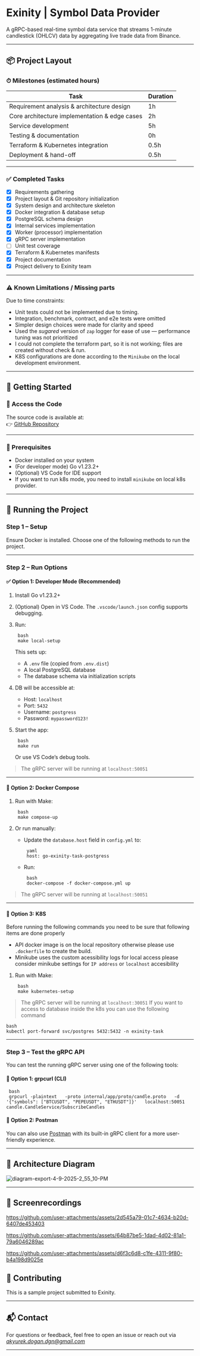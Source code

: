 # Exinity | Symbol Data Provider

A gRPC-based real-time symbol data service that streams 1-minute candlestick (OHLCV) data by aggregating live trade data from Binance.

---

## 📦 Project Layout

### ⏱ Milestones (estimated hours)

| Task                                            | Duration |
|-------------------------------------------------|----------|
| Requirement analysis & architecture design      | 1h       |
| Core architecture implementation & edge cases   | 2h       |
| Service development                             | 5h       |
| Testing & documentation                         | 0h       |
| Terraform & Kubernetes integration              | 0.5h     |
| Deployment & hand-off                           | 0.5h     |

---

### ✅ Completed Tasks

- [x] Requirements gathering
- [x] Project layout & Git repository initialization
- [x] System design and architecture skeleton
- [x] Docker integration & database setup
- [x] PostgreSQL schema design
- [x] Internal services implementation
- [x] Worker (processor) implementation
- [x] gRPC server implementation
- [ ] Unit test coverage
- [x] Terraform & Kubernetes manifests
- [x] Project documentation
- [x] Project delivery to Exinity team

---

### ⚠️ Known Limitations / Missing parts

Due to time constraints:

- Unit tests could not be implemented due to timing.
- Integration, benchmark, contract, and e2e tests were omitted
- Simpler design choices were made for clarity and speed
- Used the *sugared* version of `zap` logger for ease of use — performance tuning was not prioritized
- I could not complete the terraform part, so it is not working; files are created without check & run.
- K8S configurations are done according to the `Minikube` on the local development environment.

---

## 🚀 Getting Started

### 📂 Access the Code

The source code is available at:  
👉 [GitHub Repository](https://github.com/AkyurekDogan/exinity-task)

---

### 🧰 Prerequisites

- Docker installed on your system
- (For developer mode) Go v1.23.2+
- (Optional) VS Code for IDE support
- If you want to run k8s mode, you need to install `minikube` on local k8s provider.

---

## 🧪 Running the Project

### Step 1 – Setup

Ensure Docker is installed. Choose one of the following methods to run the project.

---

### Step 2 – Run Options

#### ✅ Option 1: Developer Mode (Recommended)

1. Install Go v1.23.2+
2. (Optional) Open in VS Code. The `.vscode/launch.json` config supports debugging.
3. Run:
   ```
    bash
    make local-setup
   ```
   This sets up:
   - A `.env` file (copied from `.env.dist`)
   - A local PostgreSQL database
   - The database schema via initialization scripts

4. DB will be accessible at:
   - Host: `localhost`
   - Port: `5432`
   - Username: `postgress`
   - Password: `mypassword123!`

5. Start the app:
   ```
    bash
    make run
   ```
   Or use VS Code’s debug tools.

> The gRPC server will be running at `localhost:50051`

---

#### 🐳 Option 2: Docker Compose

1. Run with Make:
   ```
    bash
    make compose-up
   ```

2. Or run manually:
   - Update the `database.host` field in `config.yml` to:
     ```
      yaml
      host: go-exinity-task-postgress
     ```
   - Run:
     ```
      bash
      docker-compose -f docker-compose.yml up
     ```

> The gRPC server will be running at `localhost:50051`

---

#### 🐳 Option 3: K8S 

Before running the following commands you need to be sure that following items are done properly 
- API docker image is on the local repository otherwise please use `.dockerfile` to create the build.
- Minikube uses the custom acessibility logs for local access please consider minikube settings for `IP address` or `localhost` accesibility

1. Run with Make:
   ```
    bash
    make kubernetes-setup
   ```

> The gRPC server will be running at `localhost:30051`
> If you want to access to database inside the k8s you can use the following command
   ```
   bash
   kubectl port-forward svc/postgres 5432:5432 -n exinity-task
   ```
---

### Step 3 – Test the gRPC API

You can test the running gRPC server using one of the following tools:

#### 🧪 Option 1: grpcurl (CLI)
```
 bash
 grpcurl -plaintext   -proto internal/app/proto/candle.proto   -d '{"symbols": ["BTCUSDT", "PEPEUSDT", "ETHUSDT"]}'   localhost:50051 candle.CandleService/SubscribeCandles
```

#### 🧪 Option 2: Postman

You can also use [Postman](https://www.postman.com/) with its built-in gRPC client for a more user-friendly experience.

---

## 🧱 Architecture Diagram

![diagram-export-4-9-2025-2_55_10-PM](https://github.com/user-attachments/assets/a28740bb-1a6e-42c1-8aab-1c2abeb7568b)

---

## 📸 Screenrecordings

https://github.com/user-attachments/assets/2d545a79-01c7-4634-b20d-6407de453403

https://github.com/user-attachments/assets/64b87be5-1dad-4d02-81a1-79a6046289ac

https://github.com/user-attachments/assets/d6f3c6d8-c1fe-4311-9f80-b4a198d9025e


## 🤝 Contributing

This is a sample project submitted to Exinity.

---

## 📬 Contact

For questions or feedback, feel free to open an issue or reach out via *akyurek.dogan.dgn@gmail.com*

---
